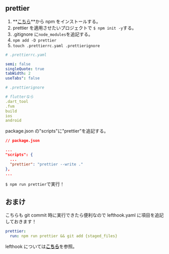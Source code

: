 ## prettier

1. **[こちら](/npm/npm.md)**から npm をインストールする。
1. prettier を適用させたいプロジェクトで `$ npm init -y`する。
1. .gitignore に`node_modules`を追記する。
1. `npm add -D prettier`
1. `touch .prettierrc.yaml .prettierignore`

```yaml
# .prettierrc.yaml

semi: false
singleQuote: true
tabWidth: 2
useTabs": false
```

```yaml
# .prettierignore

# flutterなら
.dart_tool
.fvm
build
ios
android
```

package.json の"scripts"に"prettier"を追記する。

```json
// package.json

...
"scripts": {
  ...
  "prettier": "prettier --write ."
},
...
```

`$ npm run prettier`で実行！

## おまけ

こちらも git commit 時に実行できたら便利なので lefthook.yaml に項目を追記しておきます！

```yaml
prettier:
  run: npm run prettier && git add {staged_files}
```

lefthook については[**こちら**](/lefthook/lefthook.md)を参照。
